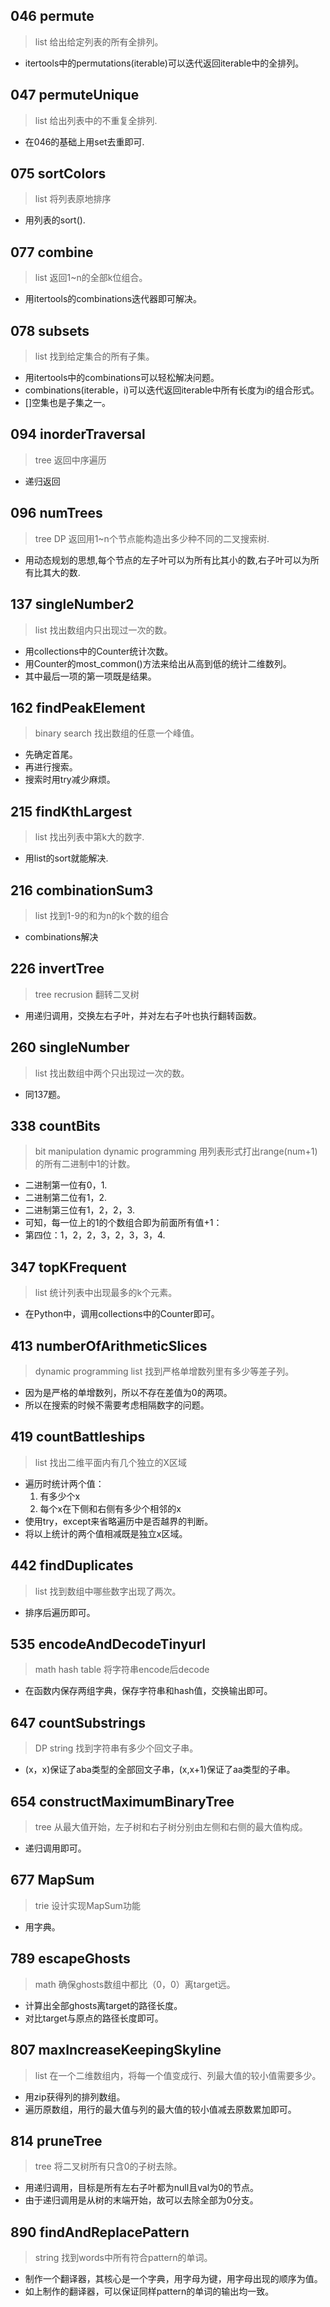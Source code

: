## 046 permute
> list
> 给出给定列表的所有全排列。

* itertools中的permutations(iterable)可以迭代返回iterable中的全排列。

## 047 permuteUnique
> list
> 给出列表中的不重复全排列.

* 在046的基础上用set去重即可.

## 075 sortColors
> list
> 将列表原地排序

* 用列表的sort().

## 077 combine
> list
> 返回1~n的全部k位组合。

* 用itertools的combinations迭代器即可解决。

## 078 subsets
> list
> 找到给定集合的所有子集。

* 用itertools中的combinations可以轻松解决问题。
* combinations(iterable，i)可以迭代返回iterable中所有长度为i的组合形式。
* []空集也是子集之一。

## 094 inorderTraversal
> tree
> 返回中序遍历

* 递归返回

## 096 numTrees
> tree
> DP
> 返回用1~n个节点能构造出多少种不同的二叉搜索树.

* 用动态规划的思想,每个节点的左子叶可以为所有比其小的数,右子叶可以为所有比其大的数.

## 137 singleNumber2
> list
> 找出数组内只出现过一次的数。

* 用collections中的Counter统计次数。
* 用Counter的most_common()方法来给出从高到低的统计二维数列。
* 其中最后一项的第一项既是结果。

## 162 findPeakElement
> binary search
> 找出数组的任意一个峰值。

* 先确定首尾。
* 再进行搜索。
* 搜索时用try减少麻烦。

## 215 findKthLargest
> list
> 找出列表中第k大的数字.

* 用list的sort就能解决.

## 216 combinationSum3
> list
> 找到1-9的和为n的k个数的组合

* combinations解决

## 226 invertTree
> tree
> recrusion
> 翻转二叉树

* 用递归调用，交换左右子叶，并对左右子叶也执行翻转函数。

## 260 singleNumber
> list
> 找出数组中两个只出现过一次的数。

* 同137题。

## 338 countBits
> bit manipulation
> dynamic programming
> 用列表形式打出range(num+1)的所有二进制中1的计数。

* 二进制第一位有0，1.
* 二进制第二位有1，2.
* 二进制第三位有1，2，2，3.
* 可知，每一位上的1的个数组合即为前面所有值+1：
* 第四位：1，2，2，3，2，3，3，4.

## 347 topKFrequent
> list
> 统计列表中出现最多的k个元素。

* 在Python中，调用collections中的Counter即可。

## 413 numberOfArithmeticSlices
> dynamic programming
> list
> 找到严格单增数列里有多少等差子列。

* 因为是严格的单增数列，所以不存在差值为0的两项。
* 所以在搜索的时候不需要考虑相隔数字的问题。

## 419 countBattleships
> list
> 找出二维平面内有几个独立的X区域

* 遍历时统计两个值：
	1. 有多少个x
	2. 每个x在下侧和右侧有多少个相邻的x
* 使用try，except来省略遍历中是否越界的判断。
* 将以上统计的两个值相减既是独立x区域。

## 442 findDuplicates
> list
> 找到数组中哪些数字出现了两次。

* 排序后遍历即可。

## 535 encodeAndDecodeTinyurl
> math 
> hash table
> 将字符串encode后decode

* 在函数内保存两组字典，保存字符串和hash值，交换输出即可。

## 647 countSubstrings
> DP
> string
> 找到字符串有多少个回文子串。

* (x，x)保证了aba类型的全部回文子串，(x,x+1)保证了aa类型的子串。

## 654 constructMaximumBinaryTree
> tree
> 从最大值开始，左子树和右子树分别由左侧和右侧的最大值构成。

* 递归调用即可。

## 677 MapSum
> trie
> 设计实现MapSum功能

* 用字典。

## 789 escapeGhosts
> math
> 确保ghosts数组中都比（0，0）离target远。

* 计算出全部ghosts离target的路径长度。
* 对比target与原点的路径长度即可。

## 807 maxIncreaseKeepingSkyline
> list
> 在一个二维数组内，将每一个值变成行、列最大值的较小值需要多少。

* 用zip获得列的排列数组。
* 遍历原数组，用行的最大值与列的最大值的较小值减去原数累加即可。

## 814 pruneTree
> tree
> 将二叉树所有只含0的子树去除。

* 用递归调用，目标是所有左右子叶都为null且val为0的节点。
* 由于递归调用是从树的末端开始，故可以去除全部为0分支。

## 890 findAndReplacePattern
> string
> 找到words中所有符合pattern的单词。

* 制作一个翻译器，其核心是一个字典，用字母为键，用字母出现的顺序为值。
* 如上制作的翻译器，可以保证同样pattern的单词的输出均一致。